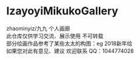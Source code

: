 # IzayoyiMikukoGallery
zhaominyiz/九九 个人画廊</br>
此仓库仅供学习交流、展示使用 不可转载</br>
部分绘画作品参考了某些太太的构图：eg 2018新年绘</br>
如果您对此有意见、建议 欢迎联系 QQ：1044774028</br>
